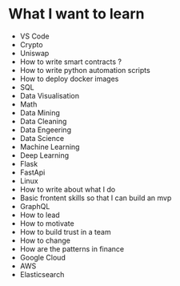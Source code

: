 # What I want to learn 

- VS Code
- Crypto 
- Uniswap 
- How to write smart contracts ?
- How to write python automation scripts 
- How to deploy docker images 
- SQL
- Data Visualisation 
- Math 
- Data Mining
- Data Cleaning 
- Data Engeering 
- Data Science 
- Machine Learning 
- Deep Learning 
- Flask 
- FastApi 
- Linux
- How to write about what I do 
- Basic frontent skills so that I can build an mvp
- GraphQL
- How to lead 
- How to motivate 
- How to build trust in a team
- How to change 
- How are the patterns in finance 
- Google Cloud 
- AWS
- Elasticsearch

